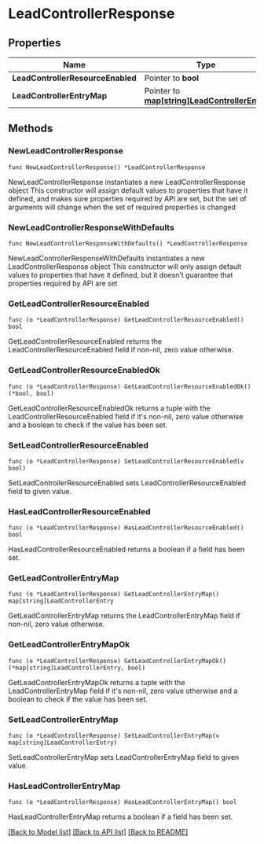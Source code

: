 # LeadControllerResponse

## Properties

Name | Type | Description | Notes
------------ | ------------- | ------------- | -------------
**LeadControllerResourceEnabled** | Pointer to **bool** |  | [optional] 
**LeadControllerEntryMap** | Pointer to [**map[string]LeadControllerEntry**](LeadControllerEntry.md) |  | [optional] 

## Methods

### NewLeadControllerResponse

`func NewLeadControllerResponse() *LeadControllerResponse`

NewLeadControllerResponse instantiates a new LeadControllerResponse object
This constructor will assign default values to properties that have it defined,
and makes sure properties required by API are set, but the set of arguments
will change when the set of required properties is changed

### NewLeadControllerResponseWithDefaults

`func NewLeadControllerResponseWithDefaults() *LeadControllerResponse`

NewLeadControllerResponseWithDefaults instantiates a new LeadControllerResponse object
This constructor will only assign default values to properties that have it defined,
but it doesn't guarantee that properties required by API are set

### GetLeadControllerResourceEnabled

`func (o *LeadControllerResponse) GetLeadControllerResourceEnabled() bool`

GetLeadControllerResourceEnabled returns the LeadControllerResourceEnabled field if non-nil, zero value otherwise.

### GetLeadControllerResourceEnabledOk

`func (o *LeadControllerResponse) GetLeadControllerResourceEnabledOk() (*bool, bool)`

GetLeadControllerResourceEnabledOk returns a tuple with the LeadControllerResourceEnabled field if it's non-nil, zero value otherwise
and a boolean to check if the value has been set.

### SetLeadControllerResourceEnabled

`func (o *LeadControllerResponse) SetLeadControllerResourceEnabled(v bool)`

SetLeadControllerResourceEnabled sets LeadControllerResourceEnabled field to given value.

### HasLeadControllerResourceEnabled

`func (o *LeadControllerResponse) HasLeadControllerResourceEnabled() bool`

HasLeadControllerResourceEnabled returns a boolean if a field has been set.

### GetLeadControllerEntryMap

`func (o *LeadControllerResponse) GetLeadControllerEntryMap() map[string]LeadControllerEntry`

GetLeadControllerEntryMap returns the LeadControllerEntryMap field if non-nil, zero value otherwise.

### GetLeadControllerEntryMapOk

`func (o *LeadControllerResponse) GetLeadControllerEntryMapOk() (*map[string]LeadControllerEntry, bool)`

GetLeadControllerEntryMapOk returns a tuple with the LeadControllerEntryMap field if it's non-nil, zero value otherwise
and a boolean to check if the value has been set.

### SetLeadControllerEntryMap

`func (o *LeadControllerResponse) SetLeadControllerEntryMap(v map[string]LeadControllerEntry)`

SetLeadControllerEntryMap sets LeadControllerEntryMap field to given value.

### HasLeadControllerEntryMap

`func (o *LeadControllerResponse) HasLeadControllerEntryMap() bool`

HasLeadControllerEntryMap returns a boolean if a field has been set.


[[Back to Model list]](../README.md#documentation-for-models) [[Back to API list]](../README.md#documentation-for-api-endpoints) [[Back to README]](../README.md)


